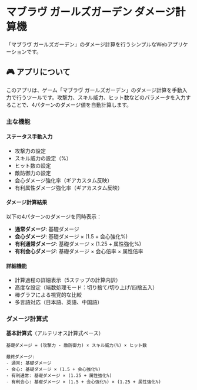 # マブラヴ ガールズガーデン ダメージ計算機

「マブラヴ ガールズガーデン」のダメージ計算を行うシンプルなWebアプリケーションです。

## 🎮 アプリについて

このアプリは、ゲーム「マブラヴ ガールズガーデン」のダメージ計算を手動入力で行うツールです。攻撃力、スキル威力、ヒット数などのパラメータを入力することで、4パターンのダメージ値を自動計算します。

### 主な機能

#### ステータス手動入力
- 攻撃力の設定
- スキル威力の設定（%）
- ヒット数の設定
- 敵防御力の設定
- 会心ダメージ強化率（ギアカスタム反映）
- 有利属性ダメージ強化率（ギアカスタム反映）

#### ダメージ計算結果
以下の4パターンのダメージを同時表示：
- **通常ダメージ**: 基礎ダメージ
- **会心ダメージ**: 基礎ダメージ × (1.5 + 会心強化%)
- **有利通常ダメージ**: 基礎ダメージ × (1.25 + 属性強化%)
- **有利会心ダメージ**: 基礎ダメージ × 会心倍率 × 属性倍率

#### 詳細機能
- 計算過程の詳細表示（5ステップの計算内訳）
- 高度な設定（端数処理モード：切り捨て/切り上げ/四捨五入）
- 棒グラフによる視覚的な比較
- 多言語対応（日本語、英語、中国語）

### ダメージ計算式

**基本計算式**（アルテリオス計算式ベース）
```
基礎ダメージ = (攻撃力 - 敵防御力) × スキル威力(%) × ヒット数

最終ダメージ:
- 通常: 基礎ダメージ
- 会心: 基礎ダメージ × (1.5 + 会心強化%)
- 有利通常: 基礎ダメージ × (1.25 + 属性強化%)
- 有利会心: 基礎ダメージ × (1.5 + 会心強化%) × (1.25 + 属性強化%)
```
